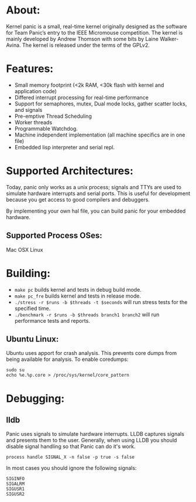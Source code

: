 About:
===

Kernel panic is a small, real-time kernel originally designed as the software for Team Panic’s entry to the IEEE Micromouse competition. The kernel is mainly developed by Andrew Thomson with some bits by Laine Walker-Avina. The kernel is released under the terms of the GPLv2.

Features:
===

* Small memory footprint (<2k RAM, <30k flash with kernel and application code)
* Differed interrupt processing for real-time performance
* Support for semaphores, mutex, Dual mode locks, gather scatter locks, and signals
* Pre-emptive Thread Scheduling
* Worker threads
* Programmable Watchdog.
* Machine independent implementation (all machine specifics are in one file)
* Embedded lisp interpreter and serial repl.

Supported Architectures:
===

Today, panic only works as a unix process; signals and TTYs are used to simulate hardware interrupts and serial ports. This is useful for development because you get access to good compilers and debuggers.

By implementing your own hal file, you can build panic for your embedded hardware.

Supported Process OSes:
---
Mac OSX
Linux

Building:
===

* `make pc` builds kernel and tests in debug build mode.
* `make pc_fre` builds kernel and tests in release mode.
* `./stress -r $runs -b $threads -t $seconds` will run stress tests for the specified time.
* `./benchmark -r $runs -b $threads branch1 branch2` will run performance tests and reports.

Ubuntu Linux:
---

Ubuntu uses apport for crash analysis. This prevents core dumps from being available for analysis.
To enable coredumps:
```
sudo su
echo %e.%p.core > /proc/sys/kernel/core_pattern
```

Debugging:
===

lldb
---

Panic uses signals to simulate hardware interrupts. LLDB captures signals and presents them to the user. Generally, when using LLDB you should disable signal handling so that Panic can do it's work.

`process handle SIGNAL_X -n false -p true -s false`

In most cases you should ignore the following signals:
```
SIGINFO
SIGALRM
SIGUSR1
SIGUSR2
```
